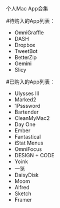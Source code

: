 个人Mac App合集

#待购入的App列表：
  - OmniGraffle
  - DASH
  - Dropbox
  - TweetBot
  - BetterZip
  - Gemini
  - Slicy

#已购入的App列表：
  - Ulysses III
  - Marked2
  - 1Psssword
  - Bartender
  - CleanMyMac2
  - Day One
  - Ember
  - Fantastical
  - iStat Menus
  - OmniFocus
  - DESIGN + CODE
  - Yoink
  - 一览
  - DaisyDisk
  - Moom
  - Alfred
  - Sketch
  - Framer
